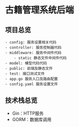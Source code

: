 # 古籍管理系统后端

## 项目总览

```text
- config: 服务设置相关代码
- controller: 服务控制器代码
- middleware: 服务中间件代码
    - static 静态文件中间件代码
- model: 模型代码代码
- public: 前端及静态文件
- test: 接口测试文件
- app.go 服务入口及路由配置
- config.yaml 服务设置文件
```

## 技术栈总览

- Gin：HTTP服务
- GORM：数据库调用
